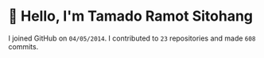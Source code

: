 # :wave: Hello, I'm Tamado Ramot Sitohang

I joined GitHub on `04/05/2014`. I contributed to `23` repositories and made `608` commits.
